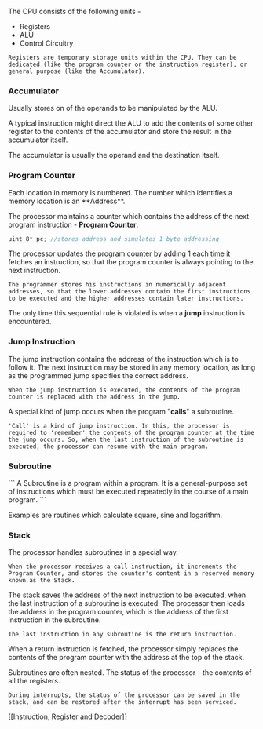 The CPU consists of the following units -
- Registers
- ALU
- Control Circuitry


```
Registers are temporary storage units within the CPU. They can be dedicated (like the program counter or the instruction register), or general purpose (like the Accumulator).
```

<h3> Accumulator </h3>
Usually stores on of the operands to be manipulated by the ALU. 

A typical instruction might direct the ALU to add the contents of some other register to the contents of the accumulator and store the result in the accumulator itself.

The accumulator is usually the operand and the destination itself.

<h3>Program Counter</h3>
Each location in memory is numbered. The number which identifies a memory location is an **Address**.

The processor maintains a counter which contains the address of the next program instruction - **Program Counter**.

```c
uint_8* pc; //stores address and simulates 1 byte addressing
```

The processor updates the program counter by adding 1 each time it fetches an instruction, so that the program counter is always pointing to the next instruction.

```
The programmer stores his instructions in numerically adjacent addresses, so that the lower addresses contain the first instructions to be executed and the higher addresses contain later instructions.
```

The only time this sequential rule is violated is when a **jump** instruction is encountered.

<h3> Jump Instruction </h3>
The jump instruction contains the address of the instruction which is to follow it. The next instruction may be stored in any memory location, as long as the programmed jump specifies the correct address.

```
When the jump instruction is executed, the contents of the program counter is replaced with the address in the jump.
```

A special kind of jump occurs when the program "**calls**" a subroutine. 

```
'Call' is a kind of jump instruction. In this, the processor is required to 'remember' the contents of the program counter at the time the jump occurs. So, when the last instruction of the subroutine is executed, the processor can resume with the main program.
```

<h3> Subroutine </h3>
```
A Subroutine is a program within a program. It is a general-purpose set of instructions which must be executed repeatedly in the course of a main program.
```

Examples are routines which calculate square, sine and logarithm.

<h3> Stack </h3>
The processor handles subroutines in a special way. 

```
When the processor receives a call instruction, it increments the Program Counter, and stores the counter's content in a reserved memory known as the Stack.
```

The stack saves the address of the next instruction to be executed, when the last instruction of a subroutine is executed.
The processor then loads the address in the program counter, which is the address of the first instruction in the subroutine.


```
The last instruction in any subroutine is the return instruction.
```

When a return instruction is fetched, the processor simply replaces the contents of the program counter with the address at the top of the stack.


Subroutines are often nested. 
The status of the processor - the contents of all the registers.

```
During interrupts, the status of the processor can be saved in the stack, and can be restored after the interrupt has been serviced.
```

[[Instruction, Register and Decoder]]